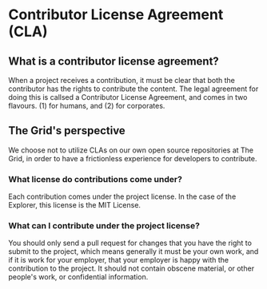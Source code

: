# Contributor License Agreement (CLA)

## What is a contributor license agreement?

When a project receives a contribution, it must be clear that both the contributor has the rights to contribute the content. The legal agreement for doing this is callsed a Contributor License Agreement, and comes in two flavours. (1) for humans, and (2) for corporates.

## The Grid's perspective

We choose not to utilize CLAs on our own open source repositories at The Grid, in order to have a frictionless experience for developers to contribute. 

### What license do contributions come under?

Each contribution comes under the project license. In the case of the Explorer, this license is the MIT License.

### What can I contribute under the project license?

You should only send a pull request for changes that you have the right to submit to the project, which means generally it must be your own work, and if it is work for your employer, that your employer is happy with the contribution to the project. It should not contain obscene material, or other people's work, or confidential information.
